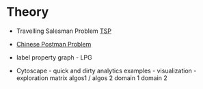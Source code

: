 # Theory 
   
   * Travelling Salesman Problem [TSP](https://en.wikipedia.org/wiki/Travelling_salesman_problem)
   * [Chinese Postman Problem](https://en.wikipedia.org/wiki/Route_inspection_problem) 
   * label property graph - LPG 
   
   * Cytoscape - quick and dirty analytics examples - visualization - exploration 
   matrix algos1 / algos 2
   domain 1
   domain 2 
   
